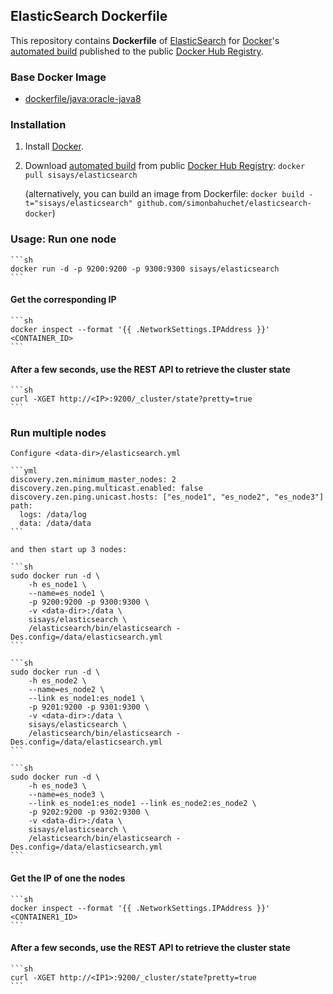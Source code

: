 ## ElasticSearch Dockerfile


This repository contains **Dockerfile** of [ElasticSearch](http://www.elasticsearch.org/) for [Docker](https://www.docker.com/)'s [automated build](https://registry.hub.docker.com/u/sisays/elasticsearch/) published to the public [Docker Hub Registry](https://registry.hub.docker.com/).


### Base Docker Image

* [dockerfile/java:oracle-java8](http://dockerfile.github.io/#/java)


### Installation

1. Install [Docker](https://www.docker.com/).

2. Download [automated build](https://registry.hub.docker.com/u/sisays/elasticsearch/) from public [Docker Hub Registry](https://registry.hub.docker.com/): `docker pull sisays/elasticsearch`

   (alternatively, you can build an image from Dockerfile: `docker build -t="sisays/elasticsearch" github.com/simonbahuchet/elasticsearch-docker`)


### Usage: Run one node

	```sh
    docker run -d -p 9200:9200 -p 9300:9300 sisays/elasticsearch
	```

#### Get the corresponding IP
	
	```sh
	docker inspect --format '{{ .NetworkSettings.IPAddress }}' <CONTAINER_ID>
	```
	
#### After a few seconds, use the REST API to retrieve the cluster state

	```sh
	curl -XGET http://<IP>:9200/_cluster/state?pretty=true
	```	
	
### Run multiple nodes
	
	Configure <data-dir>/elasticsearch.yml

    ```yml
	discovery.zen.minimum_master_nodes: 2
	discovery.zen.ping.multicast.enabled: false
	discovery.zen.ping.unicast.hosts: ["es_node1", "es_node2", "es_node3"]
    path:
      logs: /data/log
      data: /data/data
    ```

	and then start up 3 nodes:
	
	```sh
	sudo docker run -d \
		-h es_node1 \
		--name=es_node1 \
		-p 9200:9200 -p 9300:9300 \
		-v <data-dir>:/data \
		sisays/elasticsearch \
		/elasticsearch/bin/elasticsearch -Des.config=/data/elasticsearch.yml
	```

	```sh
	sudo docker run -d \
		-h es_node2 \
		--name=es_node2 \
		--link es_node1:es_node1 \
		-p 9201:9200 -p 9301:9300 \
		-v <data-dir>:/data \
		sisays/elasticsearch \
		/elasticsearch/bin/elasticsearch -Des.config=/data/elasticsearch.yml
	```

	```sh
	sudo docker run -d \
		-h es_node3 \
		--name=es_node3 \
		--link es_node1:es_node1 --link es_node2:es_node2 \
		-p 9202:9200 -p 9302:9300 \
		-v <data-dir>:/data \
		sisays/elasticsearch \
		/elasticsearch/bin/elasticsearch -Des.config=/data/elasticsearch.yml
	```

#### Get the IP of one the nodes
	
	```sh
	docker inspect --format '{{ .NetworkSettings.IPAddress }}' <CONTAINER1_ID>
	```
	
#### After a few seconds, use the REST API to retrieve the cluster state
	
	```sh
	curl -XGET http://<IP1>:9200/_cluster/state?pretty=true
	```